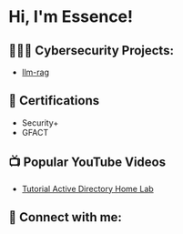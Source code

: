 <h1>Hi, I'm Essence! </h1>

<h2>👩🏽‍💻 Cybersecurity Projects:</h2>

  - [llm-rag]([https://github.com/essenced83/ActiveDirectoryLab](https://github.com/essenced83/llm-rag))

<h2>📜 Certifications </h2>

  - Security+
  - GFACT

<h2>📺 Popular YouTube Videos</h2>

- [Tutorial Active Directory Home Lab](https://www.youtube.com/watch?v=a83ASGn_V_s)

<h2> 🤳 Connect with me:</h2>

[linkedin]: https://www.linkedin.com/in/essence-douglas-72230a235/

<!--
**joshmadakor1/joshmadakor1** is a ✨ _special_ ✨ repository because its `README.md` (this file) appears on your GitHub profile.

Here are some ideas to get you started:

- 🔭 I’m currently working on ...
- 🌱 I’m currently learning ...
- 👯 I’m looking to collaborate on ...
- 🤔 I’m looking for help with ...
- 💬 Ask me about ...
- 📫 How to reach me: ...
- 😄 Pronouns: ...
- ⚡ Fun fact: ...
-->
